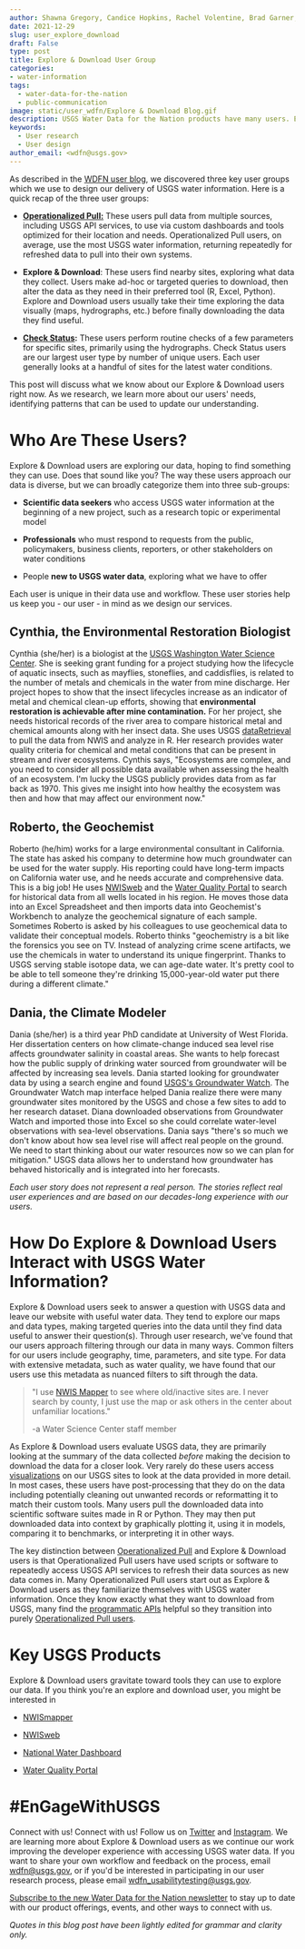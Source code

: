 ```yaml
---
author: Shawna Gregory, Candice Hopkins, Rachel Volentine, Brad Garner, and Nicole Felts
date: 2021-12-29
slug: user_explore_download
draft: False
type: post
title: Explore & Download User Group
categories: 
- water-information 
tags:
  - water-data-for-the-nation
  - public-communication
image: static/user_wdfn/Explore & Download Blog.gif
description: USGS Water Data for the Nation products have many users. Explore & Download users want to check out different sites and download data from some of them. They have a few favorite USGS products they use; read on to find out what they are...
keywords:
  - User research
  - User design
author_email: <wdfn@usgs.gov>
---
```


As described in the [WDFN user
blog](https://waterdata.usgs.gov/blog/user_wdfn/), we discovered three
key user groups which we use to design our delivery of USGS water
information. Here is a quick recap of the three user groups:

-   [**Operationalized
    Pull:**](https://waterdata.usgs.gov/blog/user_operational_pull/)
    These users pull data from multiple sources, including USGS API
    services, to use via custom dashboards and tools optimized for their
    location and needs. Operationalized Pull users, on average, use the
    most USGS water information, returning repeatedly for refreshed data
    to pull into their own systems.

-   **Explore & Download**: These users find nearby sites, exploring
    what data they collect. Users make ad-hoc or targeted queries to
    download, then alter the data as they need in their preferred tool
    (R, Excel, Python). Explore and Download users usually take their
    time exploring the data visually (maps, hydrographs, etc.) before
    finally downloading the data they find useful.

-   **[Check
    Status](https://waterdata.usgs.gov/blog/user_check_status/):** These
    users perform routine checks of a few parameters for specific sites,
    primarily using the hydrographs. Check Status users are our largest
    user type by number of unique users. Each user generally looks at a
    handful of sites for the latest water conditions.

This post will discuss what we know about our Explore & Download users
right now. As we research, we learn more about our users' needs, identifying patterns that can be used to update our understanding.

# Who Are These Users?

Explore & Download users are exploring our data, hoping to find
something they can use. Does that sound like you? The way these users approach our data is
diverse, but we can broadly categorize them into three sub-groups:

-   **Scientific data seekers** who access USGS water information at the
    beginning of a new project, such as a research topic or experimental
    model

-   **Professionals** who must respond to requests from the public,
    policymakers, business clients, reporters, or other stakeholders on
    water conditions

-   People **new to USGS water data**, exploring what we have to offer

Each user is unique in their data use and workflow. These user stories help us keep you - our user -
in mind as we design our services.

## Cynthia, the Environmental Restoration Biologist

Cynthia (she/her) is a biologist at the [USGS Washington Water Science
Center](https://www.usgs.gov/centers/washington-water-science-center).
She is seeking grant funding for a project studying how the lifecycle of
aquatic insects, such as mayflies, stoneflies, and caddisflies, is
related to the number of metals and chemicals in the water from mine
discharge. Her project hopes to show that the insect lifecycles increase
as an indicator of metal and chemical clean-up efforts, showing that
**environmental restoration is achievable after mine contamination.** For her
project, she needs historical records of the river area to compare
historical metal and chemical amounts along with her insect data. She
uses USGS
[dataRetrieval](https://waterdata.usgs.gov/blog/dataretrieval/) to pull
the data from NWIS and analyze in R. Her research provides water quality
criteria for chemical and metal conditions that can be present in stream
and river ecosystems. Cynthis says, "Ecosystems are complex, and you
need to consider all possible data available when assessing the health
of an ecosystem. I'm lucky the USGS publicly provides data from as far
back as 1970. This gives me insight into how healthy the ecosystem was
then and how that may affect our environment now."

## Roberto, the Geochemist

Roberto (he/him) works for a large environmental consultant in
California. The state has asked his company to determine how much
groundwater can be used for the water supply. His reporting could have
long-term impacts on California water use, and he needs accurate and
comprehensive data. This is a big job! He uses [NWISweb](https://waterdata.usgs.gov/nwis)
and the [Water Quality Portal](https://www.waterqualitydata.us/) to
search for historical data from all wells located in his region. He
moves those data into an Excel Spreadsheet and then imports data into
Geochemist's Workbench to analyze the geochemical signature of each
sample. Sometimes Roberto is asked by his colleagues to use geochemical
data to validate their conceptual models. Roberto thinks "geochemistry is a bit like the forensics you see on TV. Instead of
analyzing crime scene artifacts, we use the chemicals in water to
understand its unique fingerprint. Thanks to USGS serving stable isotope
data, we can age-date water. It's pretty cool to be able to tell someone
they're drinking 15,000-year-old water put there during a different
climate."

## Dania, the Climate Modeler 

Dania (she/her) is a third year PhD candidate at University of West
Florida. Her dissertation centers on how climate-change induced sea
level rise affects groundwater salinity in coastal areas. She wants to
help forecast how the public supply of drinking water sourced from
groundwater will be affected by increasing sea levels. Dania started
looking for groundwater data by using a search engine and found [USGS's
Groundwater Watch](https://groundwaterwatch.usgs.gov/Default.asp). The
Groundwater Watch map interface helped Dania realize there were many
groundwater sites monitored by the USGS and chose a few sites to add to
her research dataset. Diana downloaded observations from Groundwater
Watch and imported those into Excel so she could correlate water-level
observations with sea-level observations. Dania says "there's so much we
don't know about how sea level rise will affect real people on the
ground. We need to start thinking about our water resources now so we
can plan for mitigation." USGS data allows her to understand how
groundwater has behaved historically and is integrated into her
forecasts.

*Each user story does not represent a real person. The stories reflect real user experiences and are based on our decades-long experience with our users.*

# How Do Explore & Download Users Interact with USGS Water Information?

Explore & Download users seek to answer a question with USGS data and
leave our website with useful water data. They tend to explore our maps
and data types, making targeted queries into the data until they find
data useful to answer their question(s). Through user research, we've
found that our users approach filtering through our data in many ways.
Common filters for our users include geography, time, parameters, and
site type. For data with extensive metadata, such as water quality, we
have found that our users use this metadata as nuanced filters to sift
through the data.

> "I use [NWIS
> Mapper](https://maps.waterdata.usgs.gov/mapper/index.html) to see
> where old/inactive sites are. I never search by county, I just
> use the map or ask others in the center about unfamiliar
> locations."
>
> -a Water Science Center staff member

As Explore & Download users evaluate USGS data, they are primarily
looking at the summary of the data collected *before* making the decision
to download the data for a closer look. Very rarely do these users
access [visualizations](https://labs.waterdata.usgs.gov/visualizations/vizlab-home) on our USGS sites to look at the data provided in
more detail. In most cases, these users have post-processing that they
do on the data including potentially cleaning out unwanted records or
reformatting it to match their custom tools. Many users pull the
downloaded data into scientific software suites made in R or Python.
They may then put downloaded data into context by graphically plotting
it, using it in models, comparing it to benchmarks, or interpreting it
in other ways.

The key distinction between [Operationalized
Pull](https://waterdata.usgs.gov/blog/user_operational_pull/) and
Explore & Download users is that Operationalized Pull users have used
scripts or software to repeatedly access USGS API services to refresh
their data sources as new data comes in. Many Operationalized Pull users
start out as Explore & Download users as they familiarize themselves
with USGS water information. Once they know exactly what they want to
download from USGS, many find the [programmatic APIs](https://waterservices.usgs.gov/) helpful so they
transition into purely [Operationalized Pull users](https://waterdata.usgs.gov/blog/user_operational_pull/).

# Key USGS Products

Explore & Download users gravitate toward tools they can use to explore
our data. If you think you're an explore and download user, you might be interested in

-   [NWISmapper](https://maps.waterdata.usgs.gov/mapper/index.html)

-   [NWISweb](https://waterdata.usgs.gov/nwis)

-   [National Water
    Dashboard](https://dashboard.waterdata.usgs.gov/app/nwd/?aoi=default)

-   [Water Quality Portal](https://www.waterqualitydata.us/)

# #EnGageWithUSGS
Connect with us! Connect with us! Follow us on [Twitter](https://twitter.com/USGS_water) and [Instagram](https://www.instagram.com/usgs_streamgages/).
We are learning more about Explore & Download users as we
continue our work improving the developer experience with accessing USGS
water data. If you want to share your own workflow and feedback on the process, email [wdfn@usgs.gov](mailto:wdfn@usgs.gov),
or if you'd be interested in participating in our user research process,
please email [wdfn_usabilitytesting@usgs.gov](mailto:wdfn_usabilitytesting@usgs.gov).

[Subscribe to the new Water Data for the Nation newsletter](https://usgs.us17.list-manage.com/subscribe?u=e9827ec090cef00a4355db5cb&id=5a8a7e2d2f) to stay up to date with our product offerings, events, and other ways to connect with us.

*Quotes in this blog post have been lightly edited for grammar and
clarity only.*
